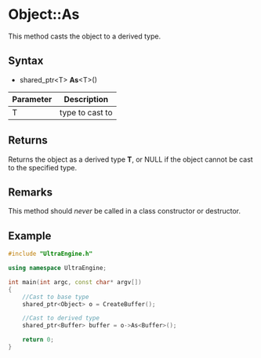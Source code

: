 # Object::As

This method casts the object to a derived type.

## Syntax

- shared_ptr<T\> **As**<T\>()

| Parameter | Description |
|---|---|
| T | type to cast to |

## Returns

Returns the object as a derived type **T**, or NULL if the object cannot be cast to the specified type.

## Remarks

This method should *never* be called in a class constructor or destructor.

## Example

```c++
#include "UltraEngine.h"

using namespace UltraEngine;

int main(int argc, const char* argv[])
{
	//Cast to base type
	shared_ptr<Object> o = CreateBuffer();

	//Cast to derived type
	shared_ptr<Buffer> buffer = o->As<Buffer>();

	return 0;
}
```
